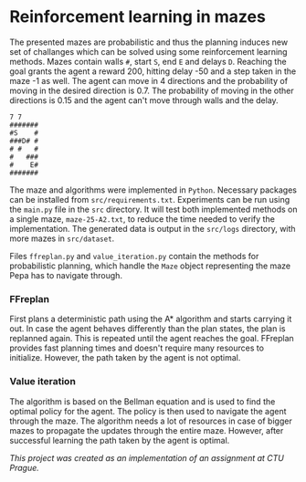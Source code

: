 # Reinforcement learning in mazes

The presented mazes are probabilistic and thus the planning induces new set of challanges which can be solved using some reinforcement learning methods. Mazes contain walls `#`, start `S`, end `E` and delays `D`. Reaching the goal grants the agent a reward 200, hitting delay -50 and a step taken in the maze -1 as well. The agent can move in 4 directions and the probability of moving in the desired direction is 0.7. The probability of moving in the other directions is 0.15 and the agent can't move through walls and the delay.

```
7 7
#######
#S    #
###D# #
# #   #
#   ###
#    E#
#######
```

The maze and algorithms were implemented in `Python`. Necessary packages can be installed from `src/requirements.txt`. Experiments can be run using the `main.py` file in the `src` directory. It will test both implemented methods on a single maze, `maze-25-A2.txt`, to reduce the time needed to verify the implementation. The generated data is output in the `src/logs` directory, with more mazes in `src/dataset`.

Files `ffreplan.py` and `value_iteration.py` contain the methods for probabilistic planning, which handle the `Maze` object representing the maze Pepa has to navigate through.

### FFreplan
First plans a deterministic path using the A* algorithm and starts carrying it out. In case the agent behaves differently than the plan states, the plan is replanned again. This is repeated until the agent reaches the goal. FFreplan provides fast planning times and doesn't require many resources to initialize. However, the path taken by the agent is not optimal.

### Value iteration
The algorithm is based on the Bellman equation and is used to find the optimal policy for the agent. The policy is then used to navigate the agent through the maze. The algorithm needs a lot of resources in case of bigger mazes to propagate the updates through the entire maze. However, after successful learning the path taken by the agent is optimal.


_This project was created as an implementation of an assignment at CTU Prague._